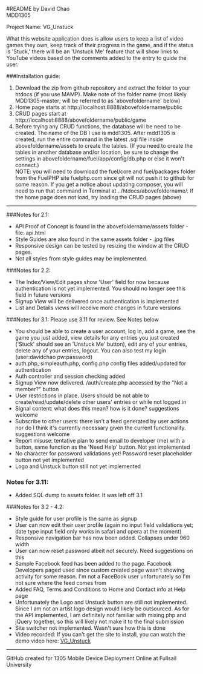 
#README
by David Chao  
MDD1305  

Project Name: VG_Unstuck  

What this website application does is allow users to keep a list of video games they own, keep track of their progress in the game, and if the status is 'Stuck,' there will be an 'Unstuck Me' feature that will show links to YouTube videos based on the comments added to the entry to guide the user.

###Installation guide:

1. Download the zip from github repository and extract the folder to your htdocs (if you use MAMP). Make note of the folder name (most likely MDD1305-master; will be referred to as 'abovefoldername' below)
2. Home page starts at http://localhost:8888/abovefoldername/public
3. CRUD pages start at http://localhost:8888/abovefoldername/public/game
4. Before trying any CRUD functions, the database will be need to be created. The name of the DB I use is mdd1305. After mdd1305 is created, run the entire command in the latest .sql file inside abovefoldername/assets to create the tables. (If you need to create the tables in another database and/or location, be sure to change the settings in abovefoldername/fuel/app/config/db.php or else it won't connect.)  
NOTE: you will need to download the fuel/core and fuel/packages folder from the FuelPHP site fuelphp.com since git will not push it to github for some reason. If you get a notice about updating composer, you will need to run that command in Terminal at ../htdocs/abovefoldername/. If the home page does not load, try loading the CRUD pages (above)

---

###Notes for 2.1:

* API Proof of Concept is found in the abovefoldername/assets folder - file: api.html
* Style Guides are also found in the same assets folder - .jpg files
* Responsive design can be tested by resizing the window at the CRUD pages.
* Not all styles from style guides may be implemented.

###Notes for 2.2:

* The Index/View/Edit pages show 'User' field for now because authentication is not yet implemented. You should no longer see this field in future versions
* Signup View will be delivered once authentication is implemented
* List and Details views will receive more changes in future versions


###Notes for 3.1: Please use 3.11 for review. See Notes below

* You should be able to create a user account, log in, add a game, see the game you just added, view details for any entries you just created ('Stuck' should see an 'Unstuck Me' button), edit any of your entries, delete any of your entries, logout. You can also test my login (user:davidchao pw:password)
* auth.php, simpleauth.php, config.php config files added/updated for authentication
* Auth controller and session checking added
* Signup View now delivered. /auth/create.php accessed by the "Not a member?" button
* User restrictions in place. Users should be not able to create/read/update/delete other users' entries or while not logged in
* Signal content: what does this mean? how is it done? suggestions welcome
* Subscribe to other users: there isn't a feed generated by user actions nor do I think it's currently necessary given the current functionality. suggestions welcome
* Report misuse: tentative plan to send email to developer (me) with a button, same function as the 'Need Help' button. Not yet implemented
* No character for password validations yet! Password reset placeholder button not yet implemented
* Logo and Unstuck button still not yet implemented

### Notes for 3.11:

* Added SQL dump to assets folder. It was left off 3.1

###Notes for 3.2 - 4.2:

* Style guide for user profile is the same as signup
* User can now edit their user profile (again no input field validations yet; date type input field only works in safari and opera at the moment)
* Responsive navigation bar has now been added. Collapses under 960 width
* User can now reset password albeit not securely. Need suggestions on this
* Sample Facebook feed has been added to the page. Facebook Developers paged used since custom created page wasn't showing activity for some reason. I'm not a FaceBook user unfortunately so I'm not sure where the feed comes from
* Added FAQ, Terms and Conditions to Home and Contact info at Help page
* Unfortunately the Logo and Unstuck button are still not implemented. Since I am not an artist logo design would likely be outsourced. As for the API implemented, I am definitely not familiar with mixing php and jQuery together, so this will likely not make it to the final submission
* Site switcher not implemented. Wasn't sure how this is done
* Video recorded: If you can't get the site to install, you can watch the demo video here: [VG_Unstuck](http://youtu.be/w7S7q5tt8IU "VG_Unstuck")

---

GitHub created for 1305 Mobile Device Deployment Online at Fullsail University

